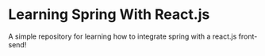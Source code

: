 <h1>Learning Spring With React.js</h1>

<p>A simple repository for learning how to integrate spring with a react.js front-send!</p>
